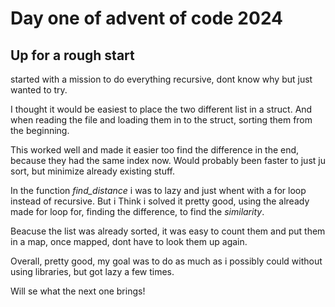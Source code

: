 # Day one of advent of code 2024
## Up for a rough start
started with a mission to do everything recursive, dont know why but just wanted to try.

I thought it would be easiest to place the two different list in a struct. And when reading the file and loading them in to the struct, sorting them from the beginning.

This worked well and made it easier too find the difference in the end, because they had the same index now. Would probably been faster to just ju sort, but minimize already existing stuff. 

In the function *find_distance* i was to lazy and just whent with a for loop instead of recursive. But i Think i solved it pretty good, using the already made for loop for, finding the difference, to find the *similarity*. 

Beacuse the list was already sorted, it was easy to count them and put them in a map, once mapped, dont have to look them up again.

Overall, pretty good, my goal was to do as much as i possibly could without using libraries, but got lazy a few times.

Will se what the next one brings!